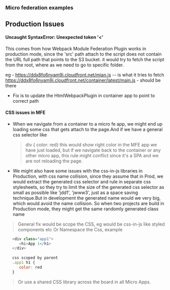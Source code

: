 ### Micro federation examples

## Production Issues

#### Uncaught SyntaxError: Unexpected token '<'
This comes from how Webpack Module Federation Plugin works in production mode, since the 'src' path attach to the script does not contain the URL full path that points to the S3 bucket. it would try to fetch the script from the root, where as we need to go to specific folder.
> <script src="main.c390045ea51a9c0e8b3e.js"></script>
eg - https://ddx8fo6nyam9i.cloudfront.net/mian.js -- is what it tries to fetch
   https://ddx8fo6nyam9i.cloudfront.net/container/latest/main.js - should be there

- Fix is to update the HtmlWebpackPlugin in container app to point to correct path

#### CSS issues in MFE

- When we navigate from a container to a micro fe app, we might end up loading some css that gets attach to the page.And if we have a general css selector like 
  > div { color: red}
this would show right color in the MFE app we have just loaded, but if we navigate back to the container or any other micro app, this rule might conflict since it's a SPA and we are not reloading the page.
- We might also have some issues with the css-in-js libraries in Production, with css name collision, since they assume that in Prod, we would extract the generated css selector and rule in separate css stylesheets, so they try to limit the size of the generated css selector as small as possible like 'jdd1', 'jwww3', just as a space saving technique.But in development the generated name would we very big, which would avoid the name collision. So when two projects are build in Production mode, they might get the same randomly generated class name

> General fix would be scope the CSS, eg would be css-in-js like styled components etc
> Or Namespace the Css, example 
```js
   <div class="app1">
      <hi>App 1</h1>
   </div>
   
   css scoped by parent
   .app1 h1 {
      color: red
   }
```
> Or use a shared CSS library across the board in all Micro Apps.
